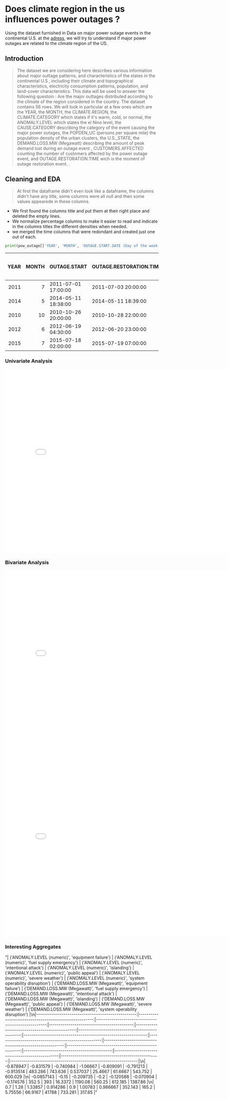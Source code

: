 # Does climate region in the us influences power outages ?
Using the dataset furnished in Data on major power outage events in the continental U.S. at the [adress](https://www.sciencedirect.com/science/article/pii/S2352340918307182), we will try to understand if major power outages are related to the climate region of the US.

## Introduction
> The dataset we are considering here describes various information about major outtage patterns, and characteristics of the states in the continental U.S , including their climate and topographical characteristics, electricity consumption patterns, population, and land-cover characteristics.
This data will be used to answer the following questoin : Are the major outtages distributed according to the climate of the region considered in the country.
The dataset contains 56 rows. We will look in particular at a few ones which are the YEAR, the MONTH, the CLIMATE.REGION, the CLIMATE.CATEGORY which states if it's warm, cold, or normal, the ANOMALY.LEVEL which states the el Nino level, the CAUSE.CATEGORY describing the category of the event causing the major power outages, the POPDEN_UC (persons per square mile) the population density of the urban clusters, the U.S._STATE, the DEMAND.LOSS.MW (Megawatt) describing the amount of peak demand lost during an outage event , CUSTOMERS.AFFECTED counting the number of customers affected by the power outage event, and OUTAGE.RESTORATION.TIME wich is the moment of outage restoration event.
.


## Cleaning and EDA
> At first the dataframe didn't even look like a dataframe, the columns didn't have any title, some columns were all null and then some values appearede in these columns.
-  We first found the columns title and put them at their right place and deleted the empty lines. 
- We normalize percentage columns to make it easier to read and indicate in the columns titles the different densities when needed.
- we merged the time columns that were redondant and created just one out of each.

```py
print(pow_outage[['YEAR', 'MONTH', 'OUTAGE.START.DATE (Day of the week, Month Day, Year)', 'OUTAGE.START.TIME (Hour:Minute:Second (AM / PM))', 'ANOMALY.LEVEL (numeric)', 'CAUSE.CATEGORY', 'POPDEN_UC (persons per square mile)', 'U.S._STATE', 'CLIMATE.REGION', 'CLIMATE.CATEGORY', 'CAUSE.CATEGORY', 'CUSTOMERS.AFFECTED', ]].head().to_markdown(index=False))
```

|   YEAR |   MONTH | OUTAGE.START        | OUTAGE.RESTORATION.TIME   |   ANOMALY.LEVEL (numeric) | CAUSE.CATEGORY     |   POPDEN_UC (persons per square mile) | U.S._STATE   | CLIMATE.REGION     | CLIMATE.CATEGORY   | CAUSE.CATEGORY     |   CUSTOMERS.AFFECTED |
|-------:|--------:|:--------------------|:--------------------------|--------------------------:|:-------------------|--------------------------------------:|:-------------|:-------------------|:-------------------|:-------------------|---------------------:|
|   2011 |       7 | 2011-07-01 17:00:00 | 2011-07-03 20:00:00       |                      -0.3 | severe weather     |                                1700.5 | Minnesota    | East North Central | normal             | severe weather     |                70000 |
|   2014 |       5 | 2014-05-11 18:38:00 | 2014-05-11 18:39:00       |                      -0.1 | intentional attack |                                1700.5 | Minnesota    | East North Central | normal             | intentional attack |                  nan |
|   2010 |      10 | 2010-10-26 20:00:00 | 2010-10-28 22:00:00       |                      -1.5 | severe weather     |                                1700.5 | Minnesota    | East North Central | cold               | severe weather     |                70000 |
|   2012 |       6 | 2012-06-19 04:30:00 | 2012-06-20 23:00:00       |                      -0.1 | severe weather     |                                1700.5 | Minnesota    | East North Central | normal             | severe weather     |                68200 |
|   2015 |       7 | 2015-07-18 02:00:00 | 2015-07-19 07:00:00       |                       1.2 | severe weather     |                                1700.5 | Minnesota    | East North Central | warm               | severe weather     |               250000 |


### Univariate Analysis

<iframe src="assets/Cause category count.html" width=800 height=600 frameBorder=0></iframe>

### Bivariate Analysis

<iframe src="assets/Anomaly level per month.html" width=800 height=600 frameBorder=0></iframe>
<iframe src="assets/Mean Anomaly level per U.S State.html" width=800 height=600 frameBorder=0></iframe>

### Interesting Aggregates

"|   ('ANOMALY.LEVEL (numeric)', 'equipment failure') |   ('ANOMALY.LEVEL (numeric)', 'fuel supply emergency') |   ('ANOMALY.LEVEL (numeric)', 'intentional attack') |   ('ANOMALY.LEVEL (numeric)', 'islanding') |   ('ANOMALY.LEVEL (numeric)', 'public appeal') |   ('ANOMALY.LEVEL (numeric)', 'severe weather') |   ('ANOMALY.LEVEL (numeric)', 'system operability disruption') |   ('DEMAND.LOSS.MW (Megawatt)', 'equipment failure') |   ('DEMAND.LOSS.MW (Megawatt)', 'fuel supply emergency') |   ('DEMAND.LOSS.MW (Megawatt)', 'intentional attack') |   ('DEMAND.LOSS.MW (Megawatt)', 'islanding') |   ('DEMAND.LOSS.MW (Megawatt)', 'public appeal') |   ('DEMAND.LOSS.MW (Megawatt)', 'severe weather') |   ('DEMAND.LOSS.MW (Megawatt)', 'system operability disruption') |\n|---------------------------------------------------:|-------------------------------------------------------:|----------------------------------------------------:|-------------------------------------------:|-----------------------------------------------:|------------------------------------------------:|---------------------------------------------------------------:|-----------------------------------------------------:|---------------------------------------------------------:|------------------------------------------------------:|---------------------------------------------:|-------------------------------------------------:|--------------------------------------------------:|-----------------------------------------------------------------:|\n|                                         -0.878947  |                                              -0.831579 |                                           -0.740984 |                                  -1.06667  |                                      -0.809091 |                                       -0.791213 |                                                      -0.913514 |                                              483.286 |                                                  743.636 |                                              0.537037 |                                      25.4667 |                                          61.6667 |                                           543.752 |                                                          600.029 |\n|                                         -0.0857143 |                                              -0.15     |                                           -0.209735 |                                  -0.2      |                                      -0.120588 |                                       -0.070904 |                                                      -0.174576 |                                              352.5   |                                                  393     |                                             16.3372   |                                    1190.08   |                                         560.25   |                                           612.185 |                                                         1387.86  |\n|                                          0.7       |                                               1.28     |                                            1.33857  |                                   0.914286 |                                       0.9      |                                        1.00783  |                                                       0.986667 |                                              352.143 |                                                  165.2   |                                              5.75556  |                                      66.9167 |                                       41788      |                                           733.281 |                                                          317.65  |"







